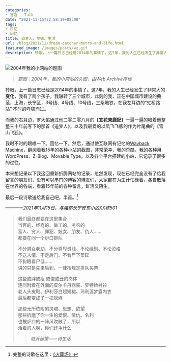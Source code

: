 ```yaml
---
categories:
- 言吾 - Talk
date: "2021-11-15T22:58:19+08:00"
tags:
- 日记
- 回忆
title: 追梦人、地铁、生活
url: /blog/2021/11/dream-catcher-metro-and-life.html
featured_image: /images/posts/wz.gif
description: 转眼，上一篇日志已经是2014年的事情了。这7年，我的人生已经发生了非常大的变化，我有了两个孩子，我辗转了三个城市，此刻的我，正在中国城市建设的典范，上海，长宁区，3号线、4号线、10号线，三条地铁，在我左耳边的“虹桥路站” 不时的呼啸而过。
---
```

![2004年我的小网站的题图](/images/posts/wz.gif)
>  *题图：2004年，我的小网站的头图，由Web Archive存档*

转眼，上一篇日志已经是2014年的事情了。这7年，我的人生已经发生了非常大的**变化**，我有了两个孩子，我辗转了三个城市，此刻的我，正在中国城市建设的典范，上海，长宁区，3号线、4号线、10号线，三条地铁，在我左耳边的“虹桥路站” 不时的呼啸而过。

而我的右耳边，罗大佑通过他二零二零八月的【**宜花東鹿記**】一遍一遍的唱着他整整三十年前写下的那首《追梦人》，以及我最爱的以凤飞飞版的作为片尾曲的《雪山飞狐》。

我时不时的跟唱一下。回忆一下。然后，通过使互联网有记忆的[Wayback Machine](https://web.archive.org/web/)，翻阅着我15年的各种小站的截图，非常荣幸，我的歪酷，我的各种用WordPress、Z-Blog、Movable Type，以及各个平台搭建的小站，它记录了很多的过往。
<!--more-->

本来想记录以下我这回重新折腾网站的记录，忽然发现，现在已经完全没有了给我留言的朋友们，没有可以串门的博客的博友们，大家都在为生计忙碌着，各自散落在世界的各端，看着15年前的各种留言，鲜活又陌生。

最后一段诗歌送给我自己吧，半首。[^1]

*————2021年11月15日，与魔都长宁安东小区XX栋501*

> 我们最终都要在这里集合  
> 当官的、经商的、做工的、务农的  
> 富人、穷人、罪犯、妓女、朋友、仇人……  
> 都要在同一个炉口排队
>
>
> 不分男女老幼、不分尊卑贵贱、不论级别、不论资格  
> 不送人情、不走后门、不看尸下菜碟  
> 不狗眼看尸低……  
> 讲的只是先来后到，一律按规定排队买票
>
>
> 这些或胖或瘦 或俊或丑的肉体  
> 连同附着在外面的皮尔卡丹西装、梦特娇衬衫  
> 老人头皮鞋、伊利莎白超短裙、玛利莲梦露内衣  
> 最后都变成了一把灰烬
>
>
> 那些无所依附的灵魂、思想、欲望  
> 那些折磨了你一生的爱恨、情仇、名利  
> 也被炉口的一阵风吹散了，所以  
> 活着的人啊，你们还争什么
>
>
>  >  *临沂邰筐——诗生活*  
>  

[^1]: 完整的诗歌在这里：[《火葬场》](/blog/2004/11/the-poem-crematory.html)
